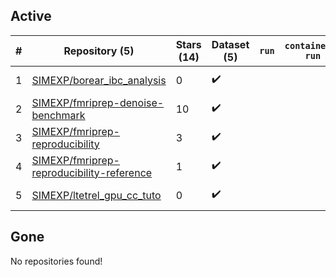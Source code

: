 ## Active
| # | Repository (5) | Stars (14) | Dataset (5) | `run` | `containers-run` | Last Modified |
| --- | --- | --- | --- | --- | --- | --- |
| 1 | [SIMEXP/borear_ibc_analysis](https://github.com/SIMEXP/borear_ibc_analysis) | 0 | :heavy_check_mark: |  |  | 2020-09-22 18:54:04+00:00 |
| 2 | [SIMEXP/fmriprep-denoise-benchmark](https://github.com/SIMEXP/fmriprep-denoise-benchmark) | 10 | :heavy_check_mark: |  |  | 2024-01-23 21:27:37+00:00 |
| 3 | [SIMEXP/fmriprep-reproducibility](https://github.com/SIMEXP/fmriprep-reproducibility) | 3 | :heavy_check_mark: |  |  | 2022-05-03 21:10:47+00:00 |
| 4 | [SIMEXP/fmriprep-reproducibility-reference](https://github.com/SIMEXP/fmriprep-reproducibility-reference) | 1 | :heavy_check_mark: |  |  | 2022-03-23 17:37:02+00:00 |
| 5 | [SIMEXP/ltetrel_gpu_cc_tuto](https://github.com/SIMEXP/ltetrel_gpu_cc_tuto) | 0 | :heavy_check_mark: |  |  | 2020-09-23 21:54:02+00:00 |

## Gone
No repositories found!
